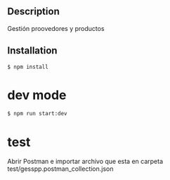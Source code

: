 ## Description

Gestión proovedores y productos


## Installation

```bash
$ npm install
```

# dev mode
```bash
$ npm run start:dev
```

# test

Abrir Postman e importar archivo que esta en carpeta test/gesspp.postman_collection.json
